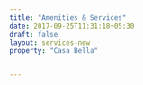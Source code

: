 ```yaml
---
title: "Amenities & Services"
date: 2017-09-25T11:31:18+05:30
draft: false
layout: services-new
property: "Casa Bella"


---
```


